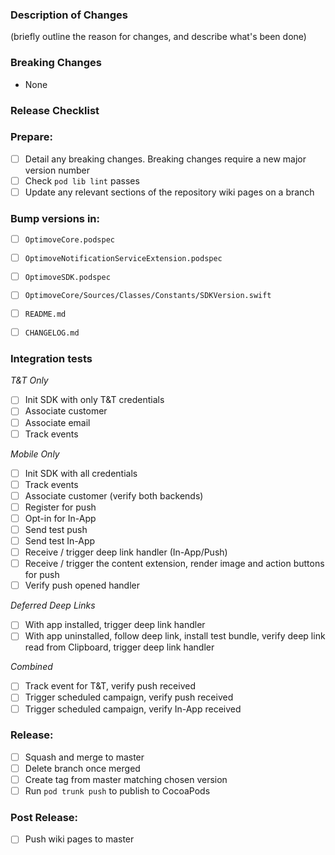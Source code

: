 ### Description of Changes

(briefly outline the reason for changes, and describe what's been done)

### Breaking Changes

-   None

### Release Checklist

### Prepare:

- [ ] Detail any breaking changes. Breaking changes require a new major version number
- [ ] Check `pod lib lint` passes
- [ ] Update any relevant sections of the repository wiki pages on a branch

### Bump versions in:

- [ ] `OptimoveCore.podspec`
- [ ] `OptimoveNotificationServiceExtension.podspec`
- [ ] `OptimoveSDK.podspec`

- [ ] `OptimoveCore/Sources/Classes/Constants/SDKVersion.swift`

- [ ] `README.md`
- [ ] `CHANGELOG.md`

### Integration tests

*T&T Only*

- [ ] Init SDK with only T&T credentials
- [ ] Associate customer
- [ ] Associate email
- [ ] Track events

*Mobile Only*

- [ ] Init SDK with all credentials
- [ ] Track events
- [ ] Associate customer (verify both backends)
- [ ] Register for push
- [ ] Opt-in for In-App
- [ ] Send test push
- [ ] Send test In-App
- [ ] Receive / trigger deep link handler (In-App/Push)
- [ ] Receive / trigger the content extension, render image and action buttons for push
- [ ] Verify push opened handler

*Deferred Deep Links*

- [ ] With app installed, trigger deep link handler
- [ ] With app uninstalled, follow deep link, install test bundle, verify deep link read from Clipboard, trigger deep link handler

*Combined*

- [ ] Track event for T&T, verify push received
- [ ] Trigger scheduled campaign, verify push received
- [ ] Trigger scheduled campaign, verify In-App received

### Release:

- [ ] Squash and merge to master
- [ ] Delete branch once merged
- [ ] Create tag from master matching chosen version
- [ ] Run `pod trunk push` to publish to CocoaPods

### Post Release:

- [ ] Push wiki pages to master

